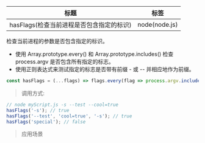 |  标题   | 标签  |
|  ----  | ----  |
| hasFlags(检查当前进程是否包含指定的标识) | node(node.js) |

检查当前进程的参数是否包含指定的标识。

* 使用 Array.prototype.every() 和 Array.prototype.includes() 检查 process.argv 是否包含所有指定的标志。
* 使用正则表达式来测试指定的标志是否带有前缀 - 或 -- 并相应地作为前缀。

```js
const hasFlags = (...flags) => flags.every(flag => process.argv.includes(/^-{1,2}/.test(flag) ? flag : '--' + flag));
```

> 调用方式:

```js
// node myScript.js -s --test --cool=true
hasFlags('-s'); // true
hasFlags('--test', 'cool=true', '-s'); // true
hasFlags('special'); // false
```


> 应用场景















